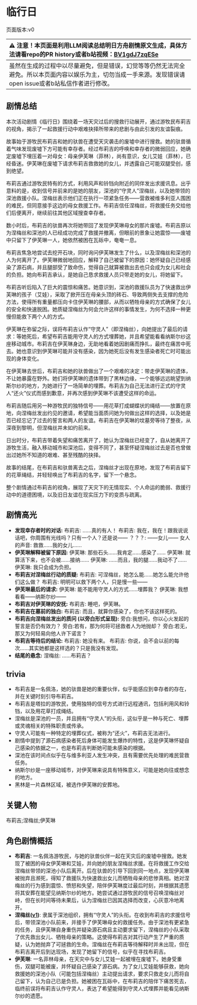 # 临行日
页面版本:v0
 

| :warning: 注意！本页面是利用LLM阅读总结明日方舟剧情原文生成，具体方法请看repo的PR history或者b站视频：[BV1gdJ7zqESe](https://www.bilibili.com/video/BV1gdJ7zqESe/)         |
|:----------------------------|
| 虽然在生成的过程中以尽量避免，但是错误，幻觉等等仍然无法完全避免。所以本页面内容以娱乐为主，切勿当成一手来源。发现错误请open issue或者b站私信作者进行修改。|



## 剧情总结
本次活动剧情《临行日》围绕着一场天灾过后的搜救行动展开，通过游牧民布莉吉的视角，揭示了一起救援行动中艰难抉择所带来的悲剧与由此引发的友谊裂痕。

故事始于游牧民布莉吉和她的驮兽在遭受天灾袭击的废墟中进行搜救。她的驮兽循着气味发现废墟下方可能有幸存者。经过布莉吉的呼唤和幸存者的微弱回应，她确定废墟下埋压着一对母女：母亲伊芙琳（菲林），尚有意识，女儿艾娃（菲林），已经昏迷。伊芙琳在废墟下请求布莉吉救救她的女儿，并透露自己可能双腿受创，感到绝望。

布莉吉通过游牧民特有的方式，利用风声和铃铛向附近的同伴发出求援讯息。出乎意料的是，收到信号并前来的是她的朋友，深池的“守灵人”涅梅丝，以及她带领的深池救援小队。涅梅丝表示他们正在执行一项紧急任务——营救被维多利亚人围困的难民，但同意接手这边的母女救援工作。布莉吉信任涅梅丝，将救援任务交给他们后便离开，继续前往其他区域搜查幸存者。

数小时后，布莉吉的驮兽再次将她带回了发现伊芙琳母女的那片废墟。布莉吉原以为涅梅丝和深池的人已经成功完成了救援并撤离，但眼前的景象让她震惊——废墟中只留下了伊芙琳一人，她依然被困在瓦砾中，奄奄一息。

布莉吉焦急地尝试去挖开石块，同时询问伊芙琳发生了什么，以及涅梅丝和深池的人为何离开了。伊芙琳微弱地回应，解释了自己被留下的原因：她怀疑自己已经感染了源石病，并且腿部受了致命伤，觉得自己就算被救出去也只会成为女儿和社会的负担。她向布莉吉承认，是她自己恳求救援人员只带走她的女儿，将她留下。

布莉吉听后陷入了巨大的震惊和痛苦。她意识到，深池的救援队员为了快速救出伊芙琳的孩子（艾娃），采取了掀开压在母亲头顶的砖石、导致两侧失去支撑的危险方法，使得所有重量都压向卡住伊芙琳的腰部，从而以牺牲母亲的方式确保了女儿的安全和快速脱困。她质疑涅梅丝为何会允许这样的事情发生，为何不选择一种更慢但能救下两个人的方式。

伊芙琳在弥留之际，误将布莉吉认作“守灵人”（即涅梅丝），向她提出了最后的请求：等她死后，希望布莉吉能用守灵人的方式埋葬她，并且希望能看看纳斯尔纱这座移动城市。布莉吉在伊芙琳身边，无助地看着她因剧痛而挣扎，最终在痛苦中死去。她也意识到伊芙琳可能并没有感染，因为她死后没有发生感染者死亡时可能出现的身体变化。

在伊芙琳去世后，布莉吉和她的驮兽做出了一个艰难的决定：带走伊芙琳的遗体，不让她暴露在野外。她们将伊芙琳的遗体带到了黑林边缘，一个能够远远眺望到纳斯尔纱的地方，为她进行了一场简单的埋葬。布莉吉为自己无法进行正式的守灵人“还火”仪式而感到歉意，并再次感到伊芙琳不该遭受这样的命运。

布莉吉随后用另一种游牧民的独特信号——用花草打成蝴蝶状的绳结——放置在原地，向涅梅丝发出约见的邀请，希望能当面质问她为何做出这样的选择，以及她是否已经忘记了过去的誓言和两人的友谊。布莉吉在伊芙琳的坟墓旁等待了整夜，从深夜到黎明，但涅梅丝并未如约前来。

日出时分，布莉吉带着失望和痛苦离开了，她认为涅梅丝已经变了，自从她离开了游牧生活，融入移动城市和深池后，变得不同了，甚至怀疑涅梅丝过去是否也曾做出过她所不知道的艰难、甚至残酷的抉择。

故事的结尾，在布莉吉和驮兽离去之后，涅梅丝才出现在原地，发现了布莉吉留下的花草绳结，并轻轻唤出了布莉吉的名字，留下一个悬念。

整个剧情通过布莉吉的视角，展现了天灾下的无情现实、个人命运的脆弱、救援行动中的道德困境，以及旧日友谊在现实压力下的变质与疏离。
## 剧情高光
*   **发现幸存者时的对话:**
    布莉吉: ......真的有人！
    布莉吉: 我在，我在！跟我说说话吧，你周围有光线吗？只有一个人？还是说——
    ？？？: ——女儿——
    女人的声音: 救救......我的女儿......
*   **伊芙琳解释被留下原因:**
    伊芙琳: 那些石头......我肯定......感染了......
    伊芙琳: 就算活下来，也不会被......接纳......
    伊芙琳: ......而且，我的腿......我动不了......
    伊芙琳: 我只会成为负担。
*   **布莉吉对涅梅丝行动的质疑:**
    布莉吉: 可涅梅丝，她怎么能......她怎么能允许他们这么做？
    布莉吉: 明明可以救下两个人，只是慢一些——
*   **伊芙琳最后的请求:**
    伊芙琳: 能不能用守灵人的方式......埋葬我？
    伊芙琳: 我想看看——纳斯尔纱——
*   **布莉吉对伊芙琳的安抚:**
    布莉吉: 睡吧，伊芙琳。
*   **布莉吉在墓前的独白:**
    布莉吉: 而且，就算你感染了，你也不该这样死的。
*   **布莉吉向涅梅丝发出的质问 (以旁白形式呈现):**
    旁白:我想问，你以心火发起的誓言是否仍有效力？
    旁白:若有，那为何将可拯救者人为地抛却？
    旁白:若无，那又为何轻易向他人许下诺言？
*   **布莉吉等待后的结论:**
    布莉吉: 她没有来。
    布莉吉: 你说，会不会以前的每次......其实她都是这样选的？只是我没有发现。
*   **结尾的悬念:**
    涅梅丝: ......布莉吉？
## trivia
*   布莉吉是一名佩洛，她的驮兽是她的重要伙伴，似乎能感应到幸存者的存在，并在关键时刻引导布莉吉。
*   布莉吉是塔拉的游牧民，使用独特的信号方式进行远程通讯，包括利用风和铃铛，以及用花草打成绳结。
*   涅梅丝是深池的一员，并且拥有“守灵人”的头衔，这似乎是一种与死亡、埋葬或灵魂相关的特殊职责或传承。
*   守灵人可能有一种特定的埋葬仪式，被称为“还火”，布莉吉无法进行。
*   剧情中提到了源石病感染者死后身体可能发生爆炸的特性，这是伊芙琳怀疑自己感染的依据之一，也是布莉吉判断她可能未感染的根据。
*   深池在该时间点似乎在与维多利亚人发生冲突，且有需要优先处理的难民营救任务。
*   纳斯尔纱是一座移动城市，对伊芙琳来说具有特殊意义，可能是她向往或想念的地方。
*   黑林是一片森林区域，被选作伊芙琳的安葬地。
## 关键人物
布莉吉;涅梅丝;伊芙琳
## 角色剧情概括
-   **布莉吉**: 一名佩洛游牧民，与她的驮兽伙伴一起在天灾后的废墟中搜救。她发现了被困的母女伊芙琳和艾娃，并向她的朋友涅梅丝求援。在将救援工作交给涅梅丝带领的深池小队后离开。后在驮兽的引导下回到同一地点，发现伊芙琳被抛弃且濒死，得知了救援队为快速救出女儿而牺牲母亲的悲惨真相。她对涅梅丝的行为感到震惊、愤怒和失望，陪伴伊芙琳度过最后时刻，并根据其遗愿将其安葬在能望见纳斯尔纱的地方。她尝试通过游牧民的信号召唤涅梅丝对峙，但在长时间等待未果后，认为涅梅丝已因其选择而改变，心灰意冷地离开。
-   **涅梅丝([v1](../chars/extended_char_nie_mei_si.md))**: 隶属于深池组织，拥有“守灵人”的头衔。在收到布莉吉的求援信号后，带领深池小队前来，并接手了伊芙琳母女的救援任务。由于深池有更紧急的任务，且伊芙琳自身重伤并疑染源石病且主动要求留下，涅梅丝的小队采取了优先救出女儿、牺牲母亲的策略。这使得布莉吉对其行动产生了严重的质疑，认为她抛弃了可拯救的生命。涅梅丝在布莉吉等待解释时并未出现，但在布莉吉离开后到达现场，发现了她留下的信号，似乎在寻找布莉吉。
-   **伊芙琳**: 一名菲林母亲，在天灾中与女儿艾娃一起被埋在废墟下。她身受重伤，双腿可能被废，并怀疑自己感染了源石病。为了女儿艾娃能够获救，她向救援她的深池小队（可能包括涅梅丝）主动提出请求，要求只救走女儿而将自己留下，认为自己已是负担。她被困在瓦砾中，在布莉吉的陪伴下痛苦死去，临终前误将布莉吉认作守灵人，表达了希望能得到守灵人式埋葬并能看见纳斯尔纱的遗愿。